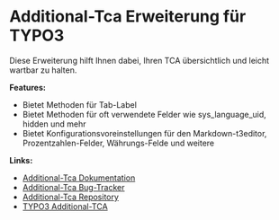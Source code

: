 # Additional-Tca Erweiterung für TYPO3

Diese Erweiterung hilft Ihnen dabei, Ihren TCA übersichtlich und leicht wartbar zu halten.

**Features:**

*   Bietet Methoden für Tab-Label
*   Bietet Methoden für oft verwendete Felder wie sys_language_uid, hidden und mehr
*   Bietet Konfigurationsvoreinstellungen für den Markdown-t3editor, Prozentzahlen-Felder, Währungs-Felde und weitere

**Links:**

*   [Additional-Tca Dokumentation](https://www.coding.ms/documentation/typo3-additional-tca "Additional-Tca Dokumentation")
*   [Additional-Tca Bug-Tracker](https://gitlab.com/codingms/typo3-public/additional_tca/-/issues "Additional-Tca Bug-Tracker")
*   [Additional-Tca Repository](https://gitlab.com/codingms/typo3-public/additional_tca "Additional-Tca Repository")
*   [TYPO3 Additional-TCA](https://www.coding.ms/typo3-extensions/typo3-additional-tca/ "TYPO3 Additional-TCA")
